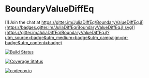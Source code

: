 # BoundaryValueDiffEq

[![Join the chat at https://gitter.im/JuliaDiffEq/BoundaryValueDiffEq.jl](https://badges.gitter.im/JuliaDiffEq/BoundaryValueDiffEq.jl.svg)](https://gitter.im/JuliaDiffEq/BoundaryValueDiffEq.jl?utm_source=badge&utm_medium=badge&utm_campaign=pr-badge&utm_content=badge)

[![Build Status](https://travis-ci.org/ChrisRackauckas/BoundaryValueDiffEq.jl.svg?branch=master)](https://travis-ci.org/ChrisRackauckas/BoundaryValueDiffEq.jl)

[![Coverage Status](https://coveralls.io/repos/ChrisRackauckas/BoundaryValueDiffEq.jl/badge.svg?branch=master&service=github)](https://coveralls.io/github/ChrisRackauckas/BoundaryValueDiffEq.jl?branch=master)

[![codecov.io](http://codecov.io/github/ChrisRackauckas/BoundaryValueDiffEq.jl/coverage.svg?branch=master)](http://codecov.io/github/ChrisRackauckas/BoundaryValueDiffEq.jl?branch=master)
